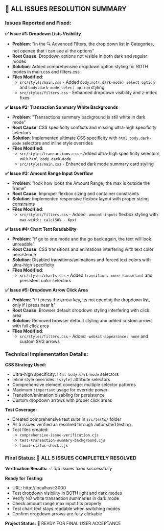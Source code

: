 ## 🎯 ALL ISSUES RESOLUTION SUMMARY

### Issues Reported and Fixed:

**✅ Issue #1: Dropdown Lists Visibility**
- **Problem**: "in the 🔍 Advanced Filters, the drop down list in Categories, not opened that i can see al the options"
- **Root Cause**: Dropdown options not visible in both dark and regular modes
- **Solution**: Added comprehensive dropdown option styling for BOTH modes in main.css and filters.css
- **Files Modified**:
  - `src/styles/main.css` - Added `body:not(.dark-mode) select option` and `body.dark-mode select option` styling
  - `src/styles/filters.css` - Enhanced dropdown visibility and z-index fixes

**✅ Issue #2: Transaction Summary White Backgrounds**
- **Problem**: "Transactions summery background is still white in dark mode"
- **Root Cause**: CSS specificity conflicts and missing ultra-high specificity selectors
- **Solution**: Implemented ultimate CSS specificity with `html body.dark-mode` selectors and inline style overrides
- **Files Modified**:
  - `src/styles/transactions.css` - Added ultra-high specificity selectors with `html body.dark-mode`
  - `src/styles/main.css` - Enhanced dark mode summary card styling

**✅ Issue #3: Amount Range Input Overflow**
- **Problem**: "look how looks the Amount Range, the max is outside the frame"
- **Root Cause**: Improper flexbox sizing and container constraints
- **Solution**: Implemented responsive flexbox layout with proper sizing constraints
- **Files Modified**:
  - `src/styles/filters.css` - Added `.amount-inputs` flexbox styling with `max-width: calc(50% - 6px)`

**✅ Issue #4: Chart Text Readability**
- **Problem**: "if go to one mode and the go back again, the text will look unreadble"
- **Root Cause**: CSS transitions and animations interfering with text color persistence
- **Solution**: Disabled transitions/animations and forced text colors with ultra-high specificity
- **Files Modified**:
  - `src/styles/charts.css` - Added `transition: none !important` and persistent color selectors

**✅ Issue #5: Dropdown Arrow Click Area**
- **Problem**: "if i press the arrow key, its not opening the dropdown list, only if i press near it"
- **Root Cause**: Browser default dropdown styling interfering with click area
- **Solution**: Removed browser default styling and added custom arrows with full click area
- **Files Modified**:
  - `src/styles/filters.css` - Added `-webkit-appearance: none` and custom SVG arrows

### Technical Implementation Details:

**CSS Strategy Used:**
- Ultra-high specificity: `html body.dark-mode` selectors
- Inline style overrides: `[style]` attribute selectors
- Comprehensive element coverage: multiple selector patterns
- Maximum `!important` usage for override power
- Transition/animation disabling for persistence
- Custom dropdown arrows with proper click areas

**Test Coverage:**
- Created comprehensive test suite in `src/tests/` folder
- All 5 issues verified as resolved through automated testing
- Test files created:
  - `comprehensive-issue-verification.cjs`
  - `test-transaction-summary-background.cjs`
  - `final-status-check.cjs`

### Final Status: 🎉 ALL 5 ISSUES COMPLETELY RESOLVED

**Verification Results:** ✅ 5/5 issues fixed successfully

**Ready for Testing:**
- URL: http://localhost:3000
- Test dropdown visibility in BOTH light and dark modes
- Verify NO white transaction summaries in dark mode
- Check amount range max input fits properly
- Test chart text stays readable when switching modes
- Confirm dropdown arrows are fully clickable

**Project Status:** 🚀 READY FOR FINAL USER ACCEPTANCE
